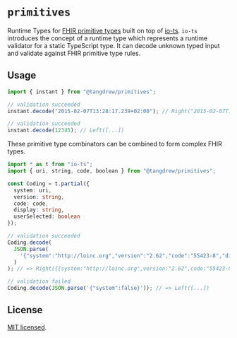 # `primitives`

Runtime Types for [FHIR primitive types](https://www.hl7.org/fhir/datatypes.html) built on top of [io-ts](https://github.com/gcanti/io-ts). `io-ts` introduces the concept of a runtime type which represents a runtime validator for a static TypeScript type. It can decode unknown typed input and validate against FHIR primitive type rules.

## Usage

```typescript
import { instant } from "@tangdrew/primitives";

// validation succeeded
instant.decode("2015-02-07T13:28:17.239+02:00"); // Right("2015-02-07T13:28:17.239+02:00")

// validation succeeded
instant.decode(12345); // Left([...])
```

These primitive type combinators can be combined to form complex FHIR types.

```typescript
import * as t from "io-ts";
import { uri, string, code, boolean } from "@tangdrew/primitives";

const Coding = t.partial({
  system: uri,
  version: string,
  code: code,
  display: string,
  userSelected: boolean
});

// validation succeeded
Coding.decode(
  JSON.parse(
    '{"system":"http://loinc.org","version":"2.62","code":"55423-8","display":"Number of steps in unspecified time Pedometer"}'
  )
); // => Right({{system:"http://loinc.org",version:"2.62",code:"55423-8",display:"Number of steps in unspecified time Pedometer"})

// validation failed
Coding.decode(JSON.parse('{"system":false}')); // => Left([...])
```

## License

[MIT licensed](./LICENSE).

